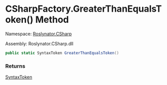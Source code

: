 # CSharpFactory\.GreaterThanEqualsToken\(\) Method

Namespace: [Roslynator.CSharp](../../README.md)

Assembly: Roslynator\.CSharp\.dll

```csharp
public static SyntaxToken GreaterThanEqualsToken()
```

### Returns

[SyntaxToken](https://docs.microsoft.com/en-us/dotnet/api/microsoft.codeanalysis.syntaxtoken)


